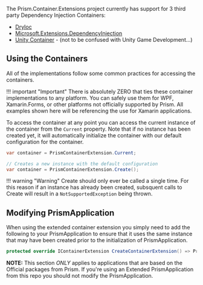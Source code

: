 The Prism.Container.Extensions project currently has support for 3 third party Dependency Injection Containers:

- <a href="https://github.com/dadhi/DryIoc" target="_blank">DryIoc</a>
- <a href="https://github.com/aspnet/Extensions" target="_blank">Microsoft.Extensions.DependencyInjection</a>
- <a href="https://github.com/unitycontainer/unity" target="_blank">Unity Container</a> - (not to be confused with Unity Game Development...)

## Using the Containers

All of the implementations follow some common practices for accessing the containers.

!!! important "Important"
    There is absolutely ZERO that ties these container implementations to any platform. You can safely use them for WPF, Xamarin.Forms, or other platforms not officially supported by Prism. All examples shown here will be referencing the use for Xamarin applications.

To access the container at any point you can access the current instance of the container from the `Current` property. Note that if no instance has been created yet, it will automatically initialize the container with our default configuration for the container.

```c#
var container = PrismContainerExtension.Current;

// Creates a new instance with the default configuration
var container = PrismContainerExtension.Create();
```

!!! warning "Warning"
    Create should only ever be called a single time. For this reason if an instance has already been created, subsquent calls to Create will result in a `NotSupportedException` being thrown.

## Modifying PrismApplication

When using the extended container extension you simply need to add the following to your PrismApplication to ensure that it uses the same instance that may have been created prior to the initialization of PrismApplication.

```c#
protected override IContainerExtension CreateContainerExtension() => PrismContainerExtension.Current;
```

**NOTE:** This section *ONLY* applies to applications that are based on the Official packages from Prism. If you're using an Extended PrismApplication from this repo you should not modify the PrismApplication.
